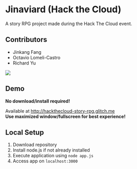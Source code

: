 # Jinaviard (Hack the Cloud)
A story RPG project made during the Hack The Cloud event.

## Contributors
* Jinkang Fang
* Octavio Lomeli-Castro
* Richard Yu

<a href="https://github.com/jinkang-0/HTC-Jinaviard/graphs/contributors">
  <img src="https://contributors-img.web.app/image?repo=jinkang-0/HTC-Jinaviard" />
</a>

## Demo
**No download/install required!**

Available at http://hackthecloud-story-rpg.glitch.me  
**Use maximized window/fullscreen for best experience!**

## Local Setup
1. Download repository
2. Install node.js if not already installed
3. Execute application using ```node app.js```
4. Access app on ```localhost:3000```

